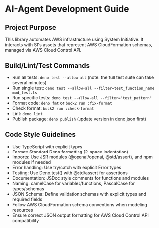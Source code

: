 # AI-Agent Development Guide

## Project Purpose

This library automates AWS infrastructure using System Initiative. It interacts
with SI's assets that represent AWS CloudFormation schemas, managed via AWS
Cloud Control API.

## Build/Lint/Test Commands

- Run all tests: `deno test --allow-all` (note: the full test suite can take
  several minutes)
- Run single test:
  `deno test --allow-all --filter=test_function_name mod_test.ts`
- Run specific tests: `deno test --allow-all --filter="test_pattern"`
- Format code: `deno fmt` or `buck2 run :fix-format`
- Check format: `buck2 run :check-format`
- Lint: `deno lint`
- Publish package: `deno publish` (update version in deno.json first)

## Code Style Guidelines

- Use TypeScript with explicit types
- Format: Standard Deno formatting (2-space indentation)
- Imports: Use JSR modules (@openai/openai, @std/assert), and npm modules if needed
- Error handling: Use try/catch with explicit Error types
- Testing: Use Deno.test() with @std/assert for assertions
- Documentation: JSDoc style comments for functions and modules
- Naming: camelCase for variables/functions, PascalCase for types/schemas
- JSON Schema: Define validation schemas with explicit types and required fields
- Follow AWS CloudFormation schema conventions when modeling resources
- Ensure correct JSON output formatting for AWS Cloud Control API compatibility
